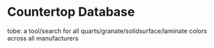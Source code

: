 # Countertop Database
tobe: a tool/search for all quarts/granate/solidsurface/laminate colors across all manufacturers
